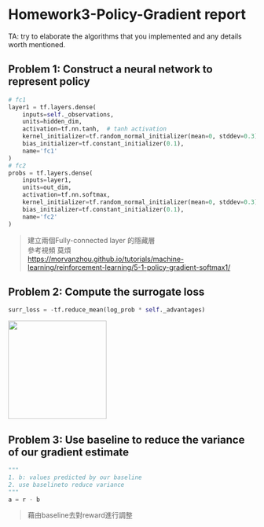 # Homework3-Policy-Gradient report

TA: try to elaborate the algorithms that you implemented and any details worth mentioned.

## Problem 1: Construct a neural network to represent policy

```python
# fc1
layer1 = tf.layers.dense(
    inputs=self._observations,
    units=hidden_dim,
    activation=tf.nn.tanh,  # tanh activation
    kernel_initializer=tf.random_normal_initializer(mean=0, stddev=0.3),
    bias_initializer=tf.constant_initializer(0.1),
    name='fc1'
)
# fc2
probs = tf.layers.dense(
    inputs=layer1,
    units=out_dim,
    activation=tf.nn.softmax,
    kernel_initializer=tf.random_normal_initializer(mean=0, stddev=0.3),
    bias_initializer=tf.constant_initializer(0.1),
    name='fc2'
)        
```

> 建立兩個Fully-connected layer 的隱藏層<br>
> 參考視頻 莫煩<br>
> https://morvanzhou.github.io/tutorials/machine-learning/reinforcement-learning/5-1-policy-gradient-softmax1/

## Problem 2: Compute the surrogate loss
```python
surr_loss = -tf.reduce_mean(log_prob * self._advantages)
```
<p align="left"><img src="https://morvanzhou.github.io/static/results/reinforcement-learning/5-1-1.png" height="200"/></p>

## Problem 3: Use baseline to reduce the variance of our gradient estimate
```python
"""
1. b: values predicted by our baseline
2. use baselineto reduce variance
"""
a = r - b
```
> 藉由baseline去對reward進行調整
